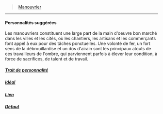 ﻿---
!Items
Name: Personnalités suggérées
Id: background_manouvrier_hd.md#personnalités-suggérées
ParentLink: background_manouvrier_hd.md#manouvrier
ParentName: Manouvrier
NameLevel: 4
Attributes:
  Name: Personnalités suggérées
  Markdown: >+
    #### <!--Name-->Personnalités suggérées<!--/Name-->


    Les manouvriers constituent une large part de la main d'oeuvre bon marché dans les villes et les cités, où les chantiers, les artisans et les commerçants font appel à eux pour des tâches ponctuelles. Une volonté de fer, un fort sens de la débrouillardise et un dos d'airain sont les principaux atouts de ces travailleurs de l'ombre, qui parviennent parfois à élever leur condition, à force de sacrifices, de talent et de travail.

  Description: >+
    Les manouvriers constituent une large part de la main d'oeuvre bon marché dans les villes et les cités, où les chantiers, les artisans et les commerçants font appel à eux pour des tâches ponctuelles. Une volonté de fer, un fort sens de la débrouillardise et un dos d'airain sont les principaux atouts de ces travailleurs de l'ombre, qui parviennent parfois à élever leur condition, à force de sacrifices, de talent et de travail.

AttributesDictionary: >+
  Name: Personnalités suggérées

  Markdown: >+

    #### <!--Name-->Personnalités suggérées<!--/Name-->





    Les manouvriers constituent une large part de la main d'oeuvre bon marché dans les villes et les cités, où les chantiers, les artisans et les commerçants font appel à eux pour des tâches ponctuelles. Une volonté de fer, un fort sens de la débrouillardise et un dos d'airain sont les principaux atouts de ces travailleurs de l'ombre, qui parviennent parfois à élever leur condition, à force de sacrifices, de talent et de travail.



  Description: >+

    Les manouvriers constituent une large part de la main d'oeuvre bon marché dans les villes et les cités, où les chantiers, les artisans et les commerçants font appel à eux pour des tâches ponctuelles. Une volonté de fer, un fort sens de la débrouillardise et un dos d'airain sont les principaux atouts de ces travailleurs de l'ombre, qui parviennent parfois à élever leur condition, à force de sacrifices, de talent et de travail.



Description: >+
  Les manouvriers constituent une large part de la main d'oeuvre bon marché dans les villes et les cités, où les chantiers, les artisans et les commerçants font appel à eux pour des tâches ponctuelles. Une volonté de fer, un fort sens de la débrouillardise et un dos d'airain sont les principaux atouts de ces travailleurs de l'ombre, qui parviennent parfois à élever leur condition, à force de sacrifices, de talent et de travail.

---
> [Manouvrier](hd_background_manouvrier.md)

---

#### Personnalités suggérées

Les manouvriers constituent une large part de la main d'oeuvre bon marché dans les villes et les cités, où les chantiers, les artisans et les commerçants font appel à eux pour des tâches ponctuelles. Une volonté de fer, un fort sens de la débrouillardise et un dos d'airain sont les principaux atouts de ces travailleurs de l'ombre, qui parviennent parfois à élever leur condition, à force de sacrifices, de talent et de travail.



##### [Trait de personnalité](hd_background_manouvrier_trait_de_personnalite.md)



##### [Idéal](hd_background_manouvrier_ideal.md)



##### [Lien](hd_background_manouvrier_lien.md)



##### [Défaut](hd_background_manouvrier_defaut.md)

